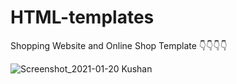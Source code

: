 # HTML-templates
Shopping Website and Online Shop Template
👇👇👇👇

![Screenshot_2021-01-20 Kushan](https://user-images.githubusercontent.com/61194721/105120686-b9c4be00-5af8-11eb-9853-823cc45c1ecb.jpg)
